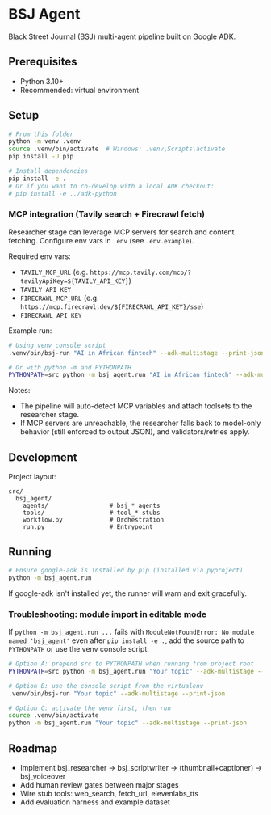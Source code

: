# BSJ Agent

Black Street Journal (BSJ) multi-agent pipeline built on Google ADK.

## Prerequisites
- Python 3.10+
- Recommended: virtual environment

## Setup
```bash
# From this folder
python -m venv .venv
source .venv/bin/activate  # Windows: .venv\Scripts\activate
pip install -U pip

# Install dependencies
pip install -e .
# Or if you want to co-develop with a local ADK checkout:
# pip install -e ../adk-python
```

### MCP integration (Tavily search + Firecrawl fetch)
Researcher stage can leverage MCP servers for search and content fetching. Configure env vars in `.env` (see `.env.example`).

Required env vars:
- `TAVILY_MCP_URL` (e.g. `https://mcp.tavily.com/mcp/?tavilyApiKey=${TAVILY_API_KEY}`)
- `TAVILY_API_KEY`
- `FIRECRAWL_MCP_URL` (e.g. `https://mcp.firecrawl.dev/${FIRECRAWL_API_KEY}/sse`)
- `FIRECRAWL_API_KEY`

Example run:
```bash
# Using venv console script
.venv/bin/bsj-run "AI in African fintech" --adk-multistage --print-json --debug

# Or with python -m and PYTHONPATH
PYTHONPATH=src python -m bsj_agent.run "AI in African fintech" --adk-multistage --print-json --debug
```

Notes:
- The pipeline will auto-detect MCP variables and attach toolsets to the researcher stage.
- If MCP servers are unreachable, the researcher falls back to model-only behavior (still enforced to output JSON), and validators/retries apply.

## Development
Project layout:
```
src/
  bsj_agent/
    agents/                 # bsj_* agents
    tools/                  # tool_* stubs
    workflow.py             # Orchestration
    run.py                  # Entrypoint
```

## Running
```bash
# Ensure google-adk is installed by pip (installed via pyproject)
python -m bsj_agent.run
```

If google-adk isn't installed yet, the runner will warn and exit gracefully.

### Troubleshooting: module import in editable mode
If `python -m bsj_agent.run ...` fails with `ModuleNotFoundError: No module named 'bsj_agent'` even after `pip install -e .`, add the source path to `PYTHONPATH` or use the venv console script:

```bash
# Option A: prepend src to PYTHONPATH when running from project root
PYTHONPATH=src python -m bsj_agent.run "Your topic" --adk-multistage --print-json

# Option B: use the console script from the virtualenv
.venv/bin/bsj-run "Your topic" --adk-multistage --print-json

# Option C: activate the venv first, then run
source .venv/bin/activate
python -m bsj_agent.run "Your topic" --adk-multistage --print-json
```

## Roadmap
- Implement bsj_researcher → bsj_scriptwriter → (thumbnail+captioner) → bsj_voiceover
- Add human review gates between major stages
- Wire stub tools: web_search, fetch_url, elevenlabs_tts
- Add evaluation harness and example dataset
